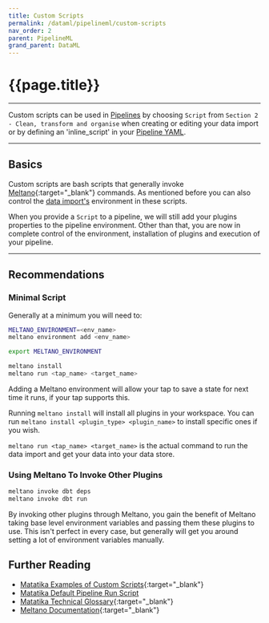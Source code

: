 ```yaml
---
title: Custom Scripts
permalink: /dataml/pipelineml/custom-scripts
nav_order: 2
parent: PipelineML
grand_parent: DataML
---
```


# {{page.title}}

---

Custom scripts can be used in [Pipelines]({{site.baseurl}}/glossary#pipeline) by choosing `Script` from `Section 2 - Clean, transform and organise` when creating or editing your data import or by defining an 'inline_script' in your [Pipeline YAML]({{site.baseurl}}/dataml/pipelineml/).

---

## Basics

Custom scripts are bash scripts that generally invoke [Meltano](https://meltano.com/docs/plugin-management.html){:target="_blank"} commands. As mentioned before you can also control the [data import's]({{site.baseurl}}/glossary#data-import) environment in these scripts.

When you provide a `Script` to a pipeline, we will still add your plugins properties to the pipeline environment. Other than that, you are now in complete control of the environment, installation of plugins and execution of your pipeline.

---

## Recommendations

### Minimal Script

Generally at a minimum you will need to:

```bash
MELTANO_ENVIRONMENT=<env_name>
meltano environment add <env_name>

export MELTANO_ENVIRONMENT

meltano install
meltano run <tap_name> <target_name>
```

Adding a Meltano environment will allow your tap to save a state for next time it runs, if your tap supports this.

Running `meltano install` will install all plugins in your workspace. You can run `meltano install <plugin_type> <plugin_name>` to install specific ones if you wish.

`meltano run <tap_name> <target_name>` is the actual command to run the data import and get your data into your data store.

### Using Meltano To Invoke Other Plugins

```bash
meltano invoke dbt deps
meltano invoke dbt run
```

By invoking other plugins through Meltano, you gain the benefit of Meltano taking base level environment variables and passing them these plugins to use. This isn't perfect in every case, but generally will get you around setting a lot of environment variables manually.

## Further Reading

- [Matatika Examples of Custom Scripts](https://github.com/Matatika/matatika-examples/tree/master/example_data_import_scripts){:target="_blank"}
- [Matatika Default Pipeline Run Script](https://github.com/Matatika/matatika-examples/blob/master/example_data_import_scripts/default.sh)
- [Matatika Technical Glossary](https://github.com/Matatika/matatika-examples/tree/master/matatika_technical_glossary#custom-data-source){:target="_blank"}
- [Meltano Documentation](https://meltano.com/docs/plugin-management.html){:target="_blank"}